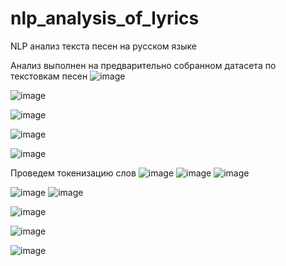 # nlp_analysis_of_lyrics
NLP анализ текста песен на русском языке

Анализ выполнен на предварительно собранном датасета по текстовкам песен
![image](https://github.com/PaslenAmari/nlp_analysis_of_lyrics/assets/106679149/978322b4-1b92-4bcc-a143-0f503f33f93e)

![image](https://github.com/PaslenAmari/nlp_analysis_of_lyrics/assets/106679149/18ddf6e3-de77-439d-99b5-b5c02f392d2d)

![image](https://github.com/PaslenAmari/nlp_analysis_of_lyrics/assets/106679149/23c07f03-ff5d-4a60-8d08-18e2782dbf2f)

![image](https://github.com/PaslenAmari/nlp_analysis_of_lyrics/assets/106679149/cb0e4ef1-28b9-4bd8-b7ab-e6f032bbcf1a)

![image](https://github.com/PaslenAmari/nlp_analysis_of_lyrics/assets/106679149/577508fb-553a-4670-b1c4-6b128635794a)

Проведем токенизацию слов
![image](https://github.com/PaslenAmari/nlp_analysis_of_lyrics/assets/106679149/2557f602-6d65-47ee-b11a-aa86074d9959)
![image](https://github.com/PaslenAmari/nlp_analysis_of_lyrics/assets/106679149/601dffbe-791a-4663-b2c5-fadd57b03c3d)
![image](https://github.com/PaslenAmari/nlp_analysis_of_lyrics/assets/106679149/9b538750-f55e-4c05-9579-0eaf9a889cc6)

![image](https://github.com/PaslenAmari/nlp_analysis_of_lyrics/assets/106679149/bc89fd1f-680c-4e1e-be8e-537ec6cc8713)
![image](https://github.com/PaslenAmari/nlp_analysis_of_lyrics/assets/106679149/16842608-8471-48c6-8d62-63835dc96ea5)

![image](https://github.com/PaslenAmari/nlp_analysis_of_lyrics/assets/106679149/17c8a8a8-01b6-4e53-bf7d-1b6e97fb78d1)

![image](https://github.com/PaslenAmari/nlp_analysis_of_lyrics/assets/106679149/06efbb74-3f0d-481c-b617-cd6a6ce9f0c1)


![image](https://github.com/PaslenAmari/nlp_analysis_of_lyrics/assets/106679149/bbc6ec10-f746-4f57-adc7-1fe66b3ffc87)
